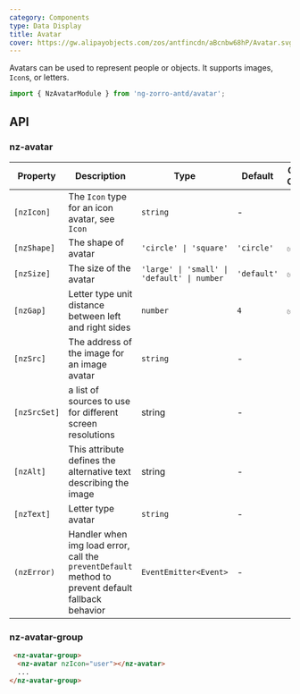 ```yaml
---
category: Components
type: Data Display
title: Avatar
cover: https://gw.alipayobjects.com/zos/antfincdn/aBcnbw68hP/Avatar.svg
---
```


Avatars can be used to represent people or objects. It supports images, `Icon`s, or letters.

```ts
import { NzAvatarModule } from 'ng-zorro-antd/avatar';
```

## API

### nz-avatar

| Property     | Description                                                                                        | Type                                        | Default     | Global Config |
| ------------ | -------------------------------------------------------------------------------------------------- | ------------------------------------------- | ----------- | ------------- |
| `[nzIcon]`   | The `Icon` type for an icon avatar, see `Icon`                                                     | `string`                                    | -           |
| `[nzShape]`  | The shape of avatar                                                                                | `'circle' \| 'square'`                      | `'circle'`  | ✅             |
| `[nzSize]`   | The size of the avatar                                                                             | `'large' \| 'small' \| 'default' \| number` | `'default'` | ✅             |
| `[nzGap]`    | Letter type unit distance between left and right sides                                             | `number`                                    | `4`         | ✅             |
| `[nzSrc]`    | The address of the image for an image avatar                                                       | `string`                                    | -           |
| `[nzSrcSet]` | a list of sources to use for different screen resolutions                                          | string                                      | -           |
| `[nzAlt]`    | This attribute defines the alternative text describing the image                                   | string                                      | -           |
| `[nzText]`   | Letter type avatar                                                                                 | `string`                                    | -           |
| `(nzError)`  | Handler when img load error, call the `preventDefault` method to prevent default fallback behavior | `EventEmitter<Event>`                       | -           |

### nz-avatar-group

```html
 <nz-avatar-group>
  <nz-avatar nzIcon="user"></nz-avatar>
  ...
</nz-avatar-group>
```
